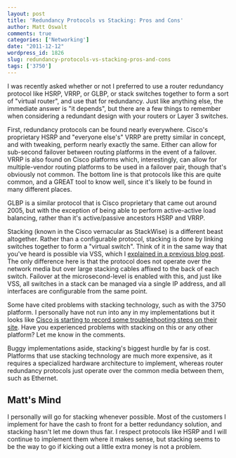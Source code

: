 ```yaml
---
layout: post
title: 'Redundancy Protocols vs Stacking: Pros and Cons'
author: Matt Oswalt
comments: true
categories: ['Networking']
date: "2011-12-12"
wordpress_id: 1826
slug: redundancy-protocols-vs-stacking-pros-and-cons
tags: ['3750']
---
```



I was recently asked whether or not I preferred to use a router redundancy protocol like HSRP, VRRP, or GLBP, or stack switches together to form a sort of "virtual router", and use that for redundancy. Just like anything else, the immediate answer is "it depends", but there are a few things to remember when considering a redundant design with your routers or Layer 3 switches.

First, redundancy protocols can be found nearly everywhere. Cisco's proprietary HSRP and "everyone else's" VRRP are pretty similar in concept, and with tweaking, perform nearly exactly the same. Either can allow for sub-second failover between routing platforms in the event of a failover. VRRP is also found on Cisco platforms which, interestingly, can allow for multiple-vendor routing platforms to be used in a failover pair, though that's obviously not common. The bottom line is that protocols like this are quite common, and a GREAT tool to know well, since it's likely to be found in many different places.

GLBP is a similar protocol that is Cisco proprietary that came out around 2005, but with the exception of being able to perform active-active load balancing, rather than it's active/passive ancestors HSRP and VRRP.

Stacking (known in the Cisco vernacular as StackWise) is a different beast altogether. Rather than a configurable protocol, stacking is done by linking switches together to form a "virtual switch". Think of it in the same way that you've heard is possible via VSS, which I [explained in a previous blog post](https://oswalt.dev/2011/10/virtual-switching-system-on-cisco-catalyst-6500/). The only difference here is that the protocol does not operate over the network media but over large stacking cables affixed to the back of each switch. Failover at the microsecond-level is enabled with this, and just like VSS, all switches in a stack can be managed via a single IP address, and all interfaces are configurable from the same point.

Some have cited problems with stacking technology, such as with the 3750 platform. I personally have not run into any in my implementations but it looks like [Cisco is starting to record some troubleshooting steps on their site](http://www.cisco.com/en/US/products/hw/switches/ps5023/products_tech_note09186a00807ccc79.shtml#stack). Have you experienced problems with stacking on this or any other platform? Let me know in the comments.

Buggy implementations aside, stacking's biggest hurdle by far is cost. Platforms that use stacking technology are much more expensive, as it requires a specialized hardware architecture to implement, whereas router redundancy protocols just operate over the common media between them, such as Ethernet.

## Matt's Mind

I personally will go for stacking whenever possible. Most of the customers I implement for have the cash to front for a better redundancy solution, and stacking hasn't let me down thus far. I respect protocols like HSRP and I will continue to implement them where it makes sense, but stacking seems to be the way to go if kicking out a little extra money is not a problem.

